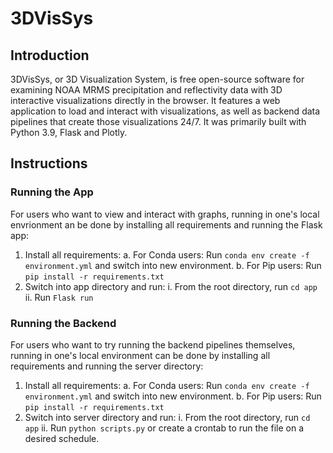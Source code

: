 # 3DVisSys
## Introduction
3DVisSys, or 3D Visualization System, is free open-source software for examining NOAA MRMS precipitation and reflectivity data with 3D interactive visualizations directly in the browser. It features a web application to load and interact with visualizations, as well as backend data pipelines that create those visualizations 24/7. It was primarily built with Python 3.9, Flask and Plotly. 

## Instructions
### Running the App
For users who want to view and interact with graphs, running in one's local envrionment an be done by installing all requirements and running the Flask app:

1. Install all requirements:
    a. For Conda users: Run `conda env create -f environment.yml` and switch into new environment.
    b. For Pip users: Run `pip install -r requirements.txt`
3. Switch into app directory and run:
    i. From the root directory, run `cd app`
    ii. Run `Flask run` 

### Running the Backend
For users who want to try running the backend pipelines themselves, running in one's local environment can be done by installing all requirements and running the server directory:

1. Install all requirements:
    a. For Conda users: Run `conda env create -f environment.yml` and switch into new environment.
    b. For Pip users: Run `pip install -r requirements.txt`
2. Switch into server directory and run:
    i. From the root directory, run `cd app`
    ii. Run `python scripts.py` or create a crontab to run the file on a desired schedule.
